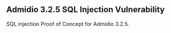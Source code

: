 Admidio 3.2.5 SQL Injection Vulnerability
----------------
SQL injection Proof of Concept for Admidio 3.2.5.
